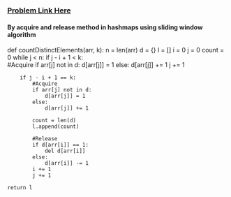 ### [Problem Link Here](https://www.codingninjas.com/codestudio/guided-paths/data-structures-algorithms/content/118509/offering/1376578?leftPanelTab=1)


#### By acquire and release method in hashmaps using sliding window algorithm 

def countDistinctElements(arr, k):
    n = len(arr)
    d = {}
    l = []
    i = 0
    j = 0
    count = 0
    while j < n:
        if j - i + 1 < k:  
            #Acquire
            if arr[j] not in d:
                d[arr[j]] = 1
            else:
                d[arr[j]] += 1
            j += 1
            
        if j - i + 1 == k:
            #Acquire
            if arr[j] not in d: 
                d[arr[j]] = 1
            else:
                d[arr[j]] += 1

            count = len(d)
            l.append(count) 
            
            #Release
            if d[arr[i]] == 1: 
                del d[arr[i]]
            else:
                d[arr[i]] -= 1
            i += 1
            j += 1

    return l 
